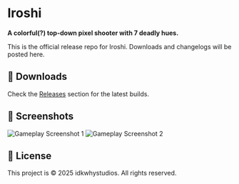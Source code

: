 # Iroshi

**A colorful(?) top-down pixel shooter with 7 deadly hues.**

This is the official release repo for Iroshi. Downloads and changelogs will be posted here.

## 🔽 Downloads

Check the [Releases](https://github.com/idk-why-studios/iroshi/releases) section for the latest builds.

## 📸 Screenshots
![Gameplay Screenshot 1](https://github.com/user-attachments/assets/9e4ca5f0-d1b8-4d77-a9e4-ec7cc66a0741)
![Gameplay Screenshot 2](https://github.com/user-attachments/assets/fb71b2f4-5c98-4918-b1d0-b8f359b2bf5c)


## 📄 License
This project is © 2025 idkwhystudios. All rights reserved.
